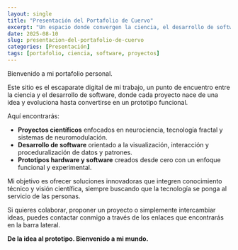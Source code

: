 ```yaml
---
layout: single
title: "Presentación del Portafolio de Cuervo"
excerpt: "Un espacio donde convergen la ciencia, el desarrollo de software y la creación de prototipos funcionales."
date: 2025-08-10
slug: presentacion-del-portafolio-de-cuervo
categories: [Presentación]
tags: [portafolio, ciencia, software, proyectos]
---
```


Bienvenido a mi portafolio personal.

Este sitio es el escaparate digital de mi trabajo, un punto de encuentro entre la ciencia y el desarrollo de software, donde cada proyecto nace de una idea y evoluciona hasta convertirse en un prototipo funcional.

Aquí encontrarás:
- **Proyectos científicos** enfocados en neurociencia, tecnología fractal y sistemas de neuromodulación.
- **Desarrollo de software** orientado a la visualización, interacción y proceduralización de datos y patrones.
- **Prototipos hardware y software** creados desde cero con un enfoque funcional y experimental.

Mi objetivo es ofrecer soluciones innovadoras que integren conocimiento técnico y visión científica, siempre buscando que la tecnología se ponga al servicio de las personas.

Si quieres colaborar, proponer un proyecto o simplemente intercambiar ideas, puedes contactar conmigo a través de los enlaces que encontrarás en la barra lateral.

**De la idea al prototipo. Bienvenido a mi mundo.**
